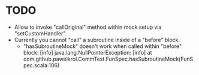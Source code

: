 TODO
====

* Allow to invoke "callOriginal" method within mock setup via "setCustomHandler".
* Currently you cannot "call" a subroutine inside of a "before" block.
  - "hasSubroutineMock" doesn't work when called within "before" block:
    [info]   java.lang.NullPointerException:
    [info]   at com.github.pawelkrol.CommTest.FunSpec.hasSubroutineMock(FunSpec.scala:106)
